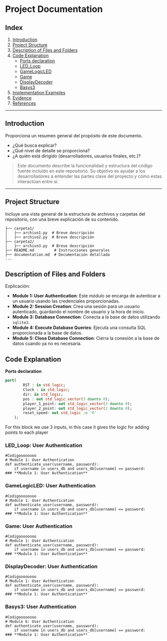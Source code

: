 # **Project Documentation**  

## **Index**  
1. [Introduction](#introduction)  
2. [Project Structure](#project-structure)  
3. [Description of Files and Folders](#description-of-files-and-folders)  
4. [Code Explanation](#code-explanation)  
   - [Ports declaration](#Ports-declaration)  
   - [LED_Loop](#LED_Loop)
   - [GameLogicLED](#GameLogicLED)
   - [Game](#Game)
   - [DisplayDecoder](#DisplayDecoder)
   - [Basys3](#Basys3)
5. [Implementation Examples](#implementation-examples)  
6. [Evidence](#evidence)  
7. [References](#references)
---

## **Introduction**  
Proporciona un resumen general del propósito de este documento.  
- ¿Qué busca explicar?  
- ¿Qué nivel de detalle se proporciona?  
- ¿A quién está dirigido (desarrolladores, usuarios finales, etc.)?  

> Este documento describe la funcionalidad y estructura del código fuente incluido en este repositorio. Su objetivo es ayudar a los desarrolladores a entender las partes clave del proyecto y cómo estas interactúan entre sí.  

---

## **Project Structure**  
Incluye una vista general de la estructura de archivos y carpetas del repositorio, con una breve explicación de su contenido.  

```plaintext
├── carpeta1/  
│   ├── archivo1.py  # Breve descripción  
│   ├── archivo2.py  # Breve descripción  
├── carpeta2/  
│   ├── archivo3.py  # Breve descripción  
├── README.md         # Instrucciones generales  
├── documentation.md  # Documentación detallada  
---
```
## **Description of Files and Folders**  
Explicación:
- **Module 1: User Authentication**: Este módulo se encarga de autenticar a un usuario usando las credenciales proporcionadas.
- **Module 2: Session Creation**: Crea una sesión para un usuario autenticado, guardando el nombre de usuario y la hora de inicio.
- **Module 3: Database Connection**: Conecta a la base de datos utilizando `sqlite3`.
- **Module 4: Execute Database Queries**: Ejecuta una consulta SQL proporcionada a la base de datos.
- **Module 5: Close Database Connection**: Cierra la conexión a la base de datos cuando ya no es necesaria.

## **Code Explanation**  
**Ports declaration**
```vhdl
port(
        RST : in std_logic;
        Clock : in std_logic;
        dir: in std_logic;
        pos : out std_logic_vector(3 downto 0);
        player_1_point: out std_logic_vector(3 downto 0);
        player_2_point: out std_logic_vector(3 downto 0);
        reset_speed: out std_logic := '0'
    );
```
For this block we use 3 inputs, in this case it gives the logic for adding points to each player
### **LED_Loop: User Authentication**  
```plaintext
#Codigoooooooo 
# Module 1: User Authentication
def authenticate_user(username, password):
    if username in users_db and users_db[username] == password:
### **Module 1: User Authentication**  
```
### **GameLogicLED: User Authentication**  
```plaintext
#Codigoooooooo 
# Module 1: User Authentication
def authenticate_user(username, password):
    if username in users_db and users_db[username] == password:
### **Module 1: User Authentication**  
```
### **Game: User Authentication**  
```plaintext
#Codigoooooooo 
# Module 1: User Authentication
def authenticate_user(username, password):
    if username in users_db and users_db[username] == password:
### **Module 1: User Authentication**  
```
### **DisplayDecoder: User Authentication**  
```plaintext
#Codigoooooooo 
# Module 1: User Authentication
def authenticate_user(username, password):
    if username in users_db and users_db[username] == password:
### **Module 1: User Authentication**  
```
### **Basys3: User Authentication**  
```plaintext
#Codigoooooooo 
# Module 6: User Authentication
def authenticate_user(username, password):
    if username in users_db and users_db[username] == password:
### **Module 1: User Authentication**  
```

